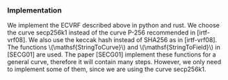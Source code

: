 
### Implementation

We implement the ECVRF described above in python and rust. We choose the curve secp256k1 instead of the curve P-256 recommended in [irtf-vrf08]. We also use the keccak hash instead of SHA256 as in [irtf-vrf08]. The functions \\(\mathsf{StringToCurve}\\) and \\(\mathsf{StringToField}\\) in [SECG01] are used. The paper [SECG01] implement these functions for a general curve, therefore it will contain many steps. However, we only need to implement some of them, since we are using the curve secp256k1.